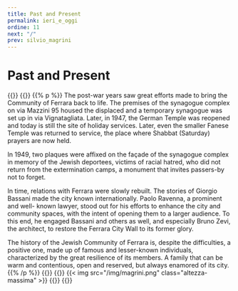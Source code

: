 ```yaml
---
title: Past and Present
permalink: ieri_e_oggi
ordine: 11
next: "/"
prev: silvio_magrini
---
```

# Past and Present
{{<row>}}
{{<column>}}
{{% p %}}
The post-war years saw great efforts made to bring the Community of Ferrara back to life. The premises of the synagogue complex on via Mazzini 95 housed the displaced and a temporary synagogue was set up in via Vignatagliata. Later, in 1947, the German Temple was reopened and today is still the site of
holiday services. Later, even the smaller Fanese Temple was returned to service, the place where Shabbat (Saturday) prayers are now held.

In 1949, two plaques were affixed on the façade of the synagogue complex in memory of the Jewish deportees, victims of racial hatred, who did not return
from the extermination camps, a monument that invites passers-by not to forget.

In time, relations with Ferrara were slowly rebuilt. The stories of Giorgio Bassani made the city known internationally. Paolo Ravenna, a prominent and well-
known lawyer, stood out for his efforts to enhance the city and community spaces, with the intent of opening them to a larger audience. To this end, he engaged Bassani and others as well, and especially Bruno Zevi, the architect, to restore the Ferrara City Wall to its former glory.

The history of the Jewish Community of Ferrara is, despite the difficulties, a positive one, made up of famous and lesser-known individuals, characterized by
the great resilience of its members. A family that can be warm and contentious, open and reserved, but always enamored of its city.
{{% /p %}}
{{</column>}}
{{<column>}}
{{< img src="/img/magrini.png"  class="altezza-massima" >}}
{{</column>}}
{{</row>}}


